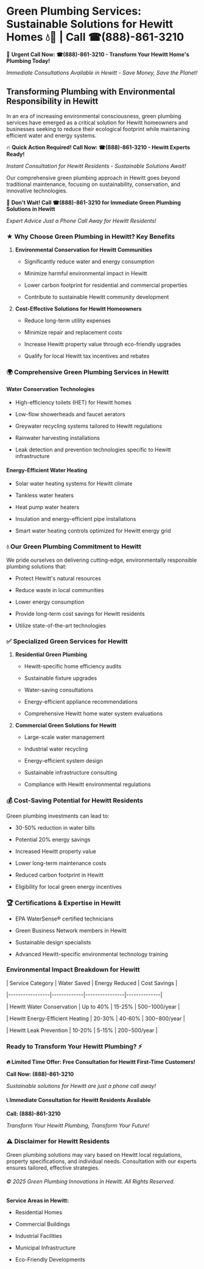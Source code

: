 # Green Plumbing Services: Sustainable Solutions for Hewitt Homes 💧🌿 | Call ☎(888)-861-3210

🚨 **Urgent Call Now: ☎(888)-861-3210 - Transform Your Hewitt Home's Plumbing Today!**
*Immediate Consultations Available in Hewitt - Save Money, Save the Planet!*

## Transforming Plumbing with Environmental Responsibility in Hewitt

In an era of increasing environmental consciousness, green plumbing services have emerged as a critical solution for Hewitt homeowners and businesses seeking to reduce their ecological footprint while maintaining efficient water and energy systems. 

🔥 **Quick Action Required! Call Now: ☎(888)-861-3210 - Hewitt Experts Ready!**
*Instant Consultation for Hewitt Residents - Sustainable Solutions Await!*

Our comprehensive green plumbing approach in Hewitt goes beyond traditional maintenance, focusing on sustainability, conservation, and innovative technologies.

🚨 **Don't Wait! Call ☎(888)-861-3210 for Immediate Green Plumbing Solutions in Hewitt**
*Expert Advice Just a Phone Call Away for Hewitt Residents!*

### ★ Why Choose Green Plumbing in Hewitt? Key Benefits

1. **Environmental Conservation for Hewitt Communities** 
   - Significantly reduce water and energy consumption
   - Minimize harmful environmental impact in Hewitt
   - Lower carbon footprint for residential and commercial properties
   - Contribute to sustainable Hewitt community development

2. **Cost-Effective Solutions for Hewitt Homeowners** 
   - Reduce long-term utility expenses
   - Minimize repair and replacement costs
   - Increase Hewitt property value through eco-friendly upgrades
   - Qualify for local Hewitt tax incentives and rebates

### 🌍 Comprehensive Green Plumbing Services in Hewitt

#### Water Conservation Technologies
- High-efficiency toilets (HET) for Hewitt homes
- Low-flow showerheads and faucet aerators
- Greywater recycling systems tailored to Hewitt regulations
- Rainwater harvesting installations
- Leak detection and prevention technologies specific to Hewitt infrastructure

#### Energy-Efficient Water Heating
- Solar water heating systems for Hewitt climate
- Tankless water heaters
- Heat pump water heaters
- Insulation and energy-efficient pipe installations
- Smart water heating controls optimized for Hewitt energy grid

### 💧 Our Green Plumbing Commitment to Hewitt

We pride ourselves on delivering cutting-edge, environmentally responsible plumbing solutions that:
- Protect Hewitt's natural resources
- Reduce waste in local communities
- Lower energy consumption
- Provide long-term cost savings for Hewitt residents
- Utilize state-of-the-art technologies

### ✅ Specialized Green Services for Hewitt

1. **Residential Green Plumbing**
   - Hewitt-specific home efficiency audits
   - Sustainable fixture upgrades
   - Water-saving consultations
   - Energy-efficient appliance recommendations
   - Comprehensive Hewitt home water system evaluations

2. **Commercial Green Solutions for Hewitt**
   - Large-scale water management
   - Industrial water recycling
   - Energy-efficient system design
   - Sustainable infrastructure consulting
   - Compliance with Hewitt environmental regulations

### 💰 Cost-Saving Potential for Hewitt Residents

Green plumbing investments can lead to:
- 30-50% reduction in water bills
- Potential 20% energy savings
- Increased Hewitt property value
- Lower long-term maintenance costs
- Reduced carbon footprint in Hewitt
- Eligibility for local green energy incentives

### 🏆 Certifications & Expertise in Hewitt

- EPA WaterSense® certified technicians
- Green Business Network members in Hewitt
- Sustainable design specialists
- Advanced Hewitt-specific environmental technology training

### Environmental Impact Breakdown for Hewitt

| Service Category | Water Saved | Energy Reduced | Cost Savings |
|-----------------|-------------|----------------|--------------|
| Hewitt Water Conservation | Up to 40% | 15-25% | $500-$1000/year |
| Hewitt Energy-Efficient Heating | 20-30% | 40-60% | $300-$800/year |
| Hewitt Leak Prevention | 10-20% | 5-15% | $200-$500/year |

### Ready to Transform Your Hewitt Plumbing? ⚡

**🔥 Limited Time Offer: Free Consultation for Hewitt First-Time Customers!**

**Call Now: (888)-861-3210**
*Sustainable solutions for Hewitt are just a phone call away!*

#### 📞 Immediate Consultation for Hewitt Residents Available

**Call: (888)-861-3210**
*Transform Your Hewitt Plumbing, Transform Your Future!*

### ⚠️ Disclaimer for Hewitt Residents

Green plumbing solutions may vary based on Hewitt local regulations, property specifications, and individual needs. Consultation with our experts ensures tailored, effective strategies.

###### © 2025 Green Plumbing Innovations in Hewitt. All Rights Reserved.

**Service Areas in Hewitt:** 
- Residential Homes
- Commercial Buildings
- Industrial Facilities
- Municipal Infrastructure
- Eco-Friendly Developments